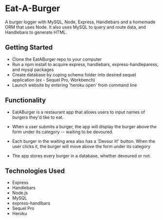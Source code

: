 # Eat-A-Burger
A burger logger with MySQL, Node, Express, Handlebars and a homemade ORM that uses Node. It also uses MySQL to query and route data, and Handlebars to generate HTML.

## Getting Started
* Clone the EatABurger repo to your computer
* Run a npm install to acquire express, handlebars, express-handleparess, and mysql packages
* Create database by coping schema folder into desired sequel application (ex - Sequel Pro, Workbench)
* Launch website by entering 'heroku open' from command line

## Functionality
* EatABurger is a restaurant app that allows users to input names of burgers they'd like to eat.

* When a user submits a burger, the app will display the burger above the form under its category -- waiting to be devoured.

* Each burger in the waiting area also has a 'Devour it!' button. When the user clicks it, the burger will move above the form under its category

* The app stores every burger in a database, whether devoured or not.

## Technologies Used
* Express
* Handlebars
* Node.js
* MySQL
* express-handlbars
* Sequel Pro
* Heroku

